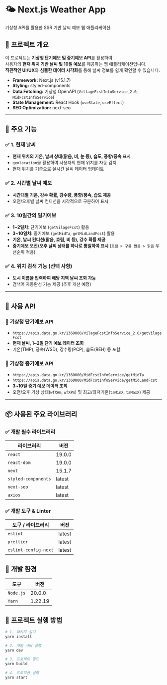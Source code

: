 # 🌤️ Next.js Weather App

기상청 API를 활용한 SSR 기반 날씨 예보 웹 애플리케이션.

## 📌 프로젝트 개요

이 프로젝트는 **기상청 단기예보 및 중기예보 API**를 활용하여  
사용자의 **현재 위치 기반 날씨 및 10일 예보**를 제공하는 웹 애플리케이션입니다.  
**직관적인 UI/UX**와 **심플한 데이터 시각화**를 통해 날씨 정보를 쉽게 확인할 수 있습니다.

- **Framework:** Next.js (v15.1.7)
- **Styling:** styled-components
- **Data Fetching:** 기상청 OpenAPI (`VillageFcstInfoService_2.0`, `MidFcstInfoService`)
- **State Management:** React Hook (`useState`, `useEffect`)
- **SEO Optimization:** next-seo

---

## 🚀 주요 기능

### ✅ 1. 현재 날씨

- **현재 위치의 기온, 날씨 상태(맑음, 비, 눈 등), 습도, 풍향/풍속 표시**
- `geolocation`을 활용하여 사용자의 현재 위치를 자동 감지
- 현재 위치를 기준으로 실시간 날씨 데이터 업데이트

### ✅ 2. 시간별 날씨 예보

- **시간대별 기온, 강수 확률, 강수량, 풍향/풍속, 습도 제공**
- 오전/오후별 날씨 컨디션을 시각적으로 구분하여 표시

### ✅ 3. 10일간의 일기예보

- **1~2일차**: 단기예보 (`getVilageFcst`) 활용
- **3~10일차**: 중기예보 (`getMidTa`, `getMidLandFcst`) 활용
- **기온, 날씨 컨디션(맑음, 흐림, 비 등), 강수 확률 제공**
- **중기예보 오전/오후 날씨 상태를 하나로 통일하여 표시** (`흐림 > 구름 많음 > 맑음` 우선순위 적용)

### ✅ 4. 위치 검색 기능 (선택 사항)

- **도시 이름을 입력하여 해당 지역 날씨 조회 가능**
- 검색어 자동완성 기능 제공 (추후 개선 예정)

---

## 📡 사용 API

### 🔹 **기상청 단기예보 API**

- `https://apis.data.go.kr/1360000/VilageFcstInfoService_2.0/getVilageFcst`
- **현재 날씨, 1~2일 단기 예보 데이터 조회**
- 기온(TMP), 풍속(WSD), 강수량(PCP), 습도(REH) 등 포함

### 🔹 **기상청 중기예보 API**

- `https://apis.data.go.kr/1360000/MidFcstInfoService/getMidTa`
- `https://apis.data.go.kr/1360000/MidFcstInfoService/getMidLandFcst`
- **3~10일 중기 예보 데이터 조회**
- 오전/오후 기상 상태(`wfXAm`, `wfXPm`) 및 최고/최저기온(`taMinX`, `taMaxX`) 제공

---

## 📦 사용된 주요 라이브러리

### ✅ 개발 필수 라이브러리

| 라이브러리          | 버전   |
| ------------------- | ------ |
| `react`             | 19.0.0 |
| `react-dom`         | 19.0.0 |
| `next`              | 15.1.7 |
| `styled-components` | latest |
| `next-seo`          | latest |
| `axios`             | latest |

### ✅ 개발 도구 & Linter

| 도구 / 라이브러리    | 버전   |
| -------------------- | ------ |
| `eslint`             | latest |
| `prettier`           | latest |
| `eslint-config-next` | latest |

## 🔧 개발 환경

| 도구      | 버전    |
| --------- | ------- |
| `Node.js` | 20.0.0  |
| `Yarn`    | 1.22.19 |

## 🚀 프로젝트 실행 방법

```bash
# 1. 패키지 설치
yarn install

# 2. 개발 서버 실행
yarn dev

# 3. 프로젝트 빌드
yarn build

# 4. 프로덕션 실행
yarn start
```
